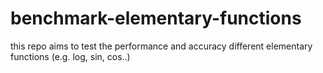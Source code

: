 # benchmark-elementary-functions
this repo aims to test the performance and accuracy different elementary functions (e.g. log, sin, cos..)
